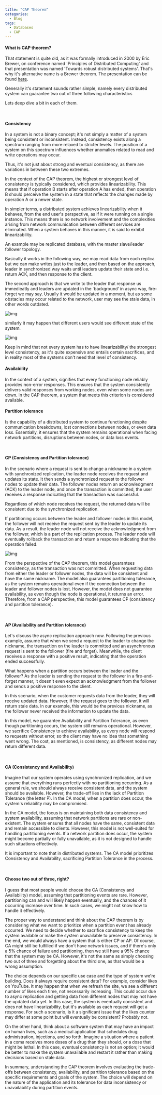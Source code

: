 ```yaml
---
title: "CAP Theorem"
categories:
  - Blog
tags:
  - Databases
  - CAP
---
```



#### What is CAP theorem?

That statement is quite old, as it was formally introduced in 2000 by Eric Brewer,  on conference named 'Principles of Distributed Computing' and that presentation was named 'Towards robust distributed systems'.
That's why it's alternative name is a Brewer theorem.
The presentation can be found [here](https://people.eecs.berkeley.edu/~brewer/cs262b-2004/PODC-keynote.pdf).

Generally it's statement sounds rather simple, namely every distributed system can guarantee two out of three following characteristics

Lets deep dive a bit in each of them.

<br>

#### Consistency 
In a system is not a binary concept; it's not simply a matter of a system being consistent or inconsistent. Instead, consistency exists along a spectrum ranging from more relaxed to stricter levels. The position of a system on this spectrum influences whether anomalies related to read and write operations may occur.

Thus, it's not just about strong and eventual consistency, as there are variations in between these two extremes.

In the context of the CAP theorem, the highest or strongest level of consistency is typically considered, which provides linearizability. This means that if operation B starts after operation A has ended, then operation B should perceive the system in a state that reflects the changes made by operation A or a newer state.

In simpler terms, a distributed system achieves linearizability when it behaves, from the end user's perspective, as if it were running on a single instance. This means there is no network involvement and the complexities arising from network communication between different services are eliminated. When a system behaves in this manner, it is said to exhibit linearizability.


An example may be replicated database, with the master slave/leader follower topology.

Basically it works in the following way, we may read data from each replica but we can make writes just to the leader, and then
based on the approach, leader in synchronized way waits until leaders update their state and i.e. return ACK, and then response to the client.

The second approach is that we write to the leader that response us immedieatly and leaders are updated in the 'background' in async way, fire-forget we may say.
Usually it would be updated in a moment, but as some obstacles may occur related to the network, user may see the stale data, in other words outdated.

![img]({{site.url}}/assets/blog_images/2023-02-19-cap-theorem/eventual-consistency-bigger.png)

similarly it may happen that different users would see different state of the system.

![img]({{site.url}}/assets/blog_images/2023-02-19-cap-theorem/eventual-consistency-2-bigger.png)


Keep in mind that not every system has to have linearizability/ the strongest level consistency, as it's quite expensive and entails certain sacrifices, and in reality
most of the systems don't need that level of consistency.


#### Availability 
In the context of a system, signifies that every functioning node reliably provides non-error responses. This ensures that the system consistently delivers valid responses from working nodes, even when some nodes are down. In the CAP theorem, a system that meets this criterion is considered available.


#### Partition tolerance 
Is the capability of a distributed system to continue functioning despite communication breakdowns, lost connections between nodes, or even data loss. Essentially, it ensures that the system remains operational when facing network partitions, disruptions between nodes, or data loss events.


<br>


#### CP (Consistency and Partition tolerance)

In the scenario where a request is sent to change a nickname in a system with synchronized replication, the leader node receives the request and updates its state. It then sends a synchronized request to the follower nodes to update their data. The follower nodes return an acknowledgment (ACK) to the leader node, and once the transaction is committed, the user receives a response indicating that the transaction was successful.

Regardless of which node receives the request, the returned data will be consistent due to the synchronized replication.

If partitioning occurs between the leader and follower nodes in this model, the follower will not receive the request sent by the leader to update its data. As a result, the leader node will not receive the acknowledgment from the follower, which is a part of the replication process. The leader node will eventually rollback the transaction and return a response indicating that the operation failed.

![img]({{site.url}}/assets/blog_images/2023-02-19-cap-theorem/partitioning-example.png)

From the perspective of the CAP theorem, this model guarantees consistency, as the transaction was not committed. When requesting data from either the leader or follower nodes, the data will be consistent and have the same nickname. The model also guarantees partitioning tolerance, as the system remains operational even if the connection between the leader and follower nodes is lost. However, the model does not guarantee availability, as even though the node is operational, it returns an error. Therefore, from a CAP perspective, this model guarantees CP (consistency and partition tolerance).

<br>

#### AP (Availability and Partition tolerance)

Let's discuss the async replication approach now. Following the previous example, assume that when we send a request to the leader to change the nickname, the transaction on the leader is committed and an asynchronous request is sent to the follower (fire and forget). Meanwhile, the client receives a response with a positive result, indicating that the operation ended successfully.

What happens when a partition occurs between the leader and the follower? As the leader is sending the request to the follower in a fire-and-forget manner, it doesn't even expect an acknowledgment from the follower and sends a positive response to the client.

In this scenario, when the customer requests data from the leader, they will receive updated data. However, if the request goes to the follower, it will return stale data. In our example, this would be the previous nickname, as the follower never received the information to update the data.

In this model, we guarantee Availability and Partition Tolerance, as even though partitioning occurs, the system still remains operational. However, we sacrifice Consistency to achieve availability, as every node will respond to requests without error, so the client may have no idea that something went wrong. The cost, as mentioned, is consistency, as different nodes may return different data.

<br>

#### CA (Consistency and Availability)

Imagine that our system operates using synchronized replication, and we assume that everything runs perfectly with no partitioning occurring. As a general rule, we should always receive consistent data, and the system should be available. However, the trade-off lies in the lack of Partition Tolerance (the letter P). In the CA model, when a partition does occur, the system's reliability may be compromised.

In the CA model, the focus is on maintaining both data consistency and system availability, assuming that network partitions are rare or non-existent. The system ensures that all nodes have the same, consistent data and remain accessible to clients. However, this model is not well-suited for handling partitioning events. If a network partition does occur, the system might become partially or fully unavailable, as it is not designed to handle such situations effectively.

It is important to note that in distributed systems. The CA model prioritizes Consistency and Availability, sacrificing Partition Tolerance in the process.

<br>

#### Choose two out of three, right?

I guess that most people would choose the CA (Consistency and Availability) model, assuming that partitioning events are rare. However, partitioning can and will likely happen eventually, and the chances of it occurring increase over time. In such cases, we might not know how to handle it effectively.

The proper way to understand and think about the CAP theorem is by considering what we want to prioritize when a partition event has already occurred. We need to decide whether to sacrifice consistency to keep the system available or make the system unavailable to preserve consistency. In the end, we would always have a system that is either CP or AP. Of course, CA might still be fulfilled if we don't have network issues, and if there's only a 5% chance of failure and partitioning, then we still have a 95% chance that the system may be CA. However, it's not the same as simply choosing two out of three and forgetting about the third one, as that would be a wrong assumption.

The choice depends on our specific use case and the type of system we're building. Does it always require consistent data? For example, consider likes on YouTube. It may happen that when we refresh the site, we see a different number of likes each time, not necessarily increasing. This could occur due to async replication and getting data from different nodes that may not have the updated data yet. In this case, the system is eventually consistent and does not have linearizability, but it's available as each request will get a response. For such a scenario, is it a significant issue that the likes counter may differ at some point but will eventually be consistent? Probably not.

On the other hand, think about a software system that may have an impact on human lives, such as a medical application that schedules drug administration, injections, and so forth. Imagine a situation where a patient in a coma receives more doses of a drug than they should, or a dose that might be lethal. In this case, eventual consistency is not an option; it would be better to make the system unavailable and restart it rather than making decisions based on stale data.

In summary, understanding the CAP theorem involves evaluating the trade-offs between consistency, availability, and partition tolerance based on the specific requirements and goals of the system. The choice will depend on the nature of the application and its tolerance for data inconsistency or unavailability during partition events.